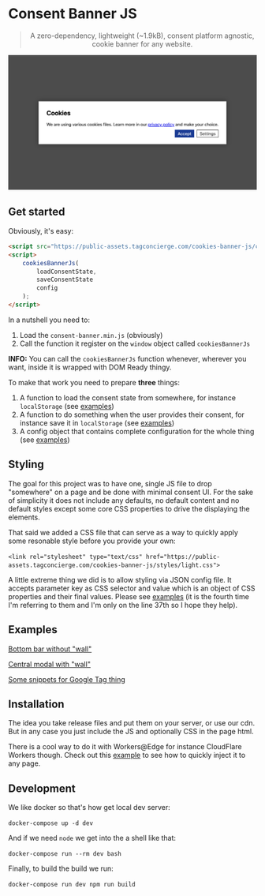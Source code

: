 # Consent Banner JS

> <p align="center">A zero-dependency, lightweight (~1.9kB), consent platform agnostic, cookie banner for any website.</p>

![Consent Banner as a bottom bar](assets/banner-example-modal.png "Consent Banner Example")

## Get started

Obviously, it's easy:

```html
<script src="https://public-assets.tagconcierge.com/cookies-banner-js/consent-banner.min.js"></script>
<script>
    cookiesBannerJs(
        loadConsentState,
        saveConsentState
        config
    );
</script>
```

In a nutshell you need to:

1. Load the `consent-banner.min.js` (obviously)
2. Call the function it register on the `window` object called `cookiesBannerJs`

**INFO:** You can call the `cookiesBannerJs` function whenever, wherever you want, inside it is wrapped with DOM Ready thingy.

To make that work you need to prepare **three** things:

1. A function to load the consent state from somewhere, for instance `localStorage` (see [examples](#examples))
2. A function to do something when the user provides their consent, for instance save it in `localStorage` (see [examples](#examples))
3. A config object that contains complete configuration for the whole thing (see [examples](#examples))

## Styling

The goal for this project was to have one, single JS file to drop "somewhere" on a page and be done with minimal consent UI.
For the sake of simplicity it does not include any defaults, no default content and no default styles except some core CSS properties to drive the displaying the elements.

That said we added a CSS file that can serve as a way to quickly apply some resonable style before you provide your own:

`<link rel="stylesheet" type="text/css" href="https://public-assets.tagconcierge.com/cookies-banner-js/styles/light.css">`

A little extreme thing we did is to allow styling via JSON config file. It accepts parameter key as CSS selector and value which is an object of CSS properties and their final values. Please see [examples](#examples) (it is the fourth time I'm referring to them and I'm only on the line 37th so I hope they help).

## Examples

[Bottom bar without "wall"](./examples/bar.html)

[Central modal with "wall"](./examples/modal.html)

[Some snippets for Google Tag thing](./examples/gtm.html)


## Installation

The idea you take release files and put them on your server, or use our cdn. But in any case you just include the JS and optionally CSS in the page html.

There is a cool way to do it with Workers@Edge for instance CloudFlare Workers though. Check out this [example](./examples/worker.js) to see how to quickly inject it to any page.


## Development

We like docker so that's how get local dev server:

`docker-compose up -d dev`

And if we need `node` we get into the a shell like that:

`docker-compose run --rm dev bash`

Finally, to build the build we run:

`docker-compose run dev npm run build`
